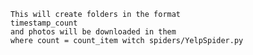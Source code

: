 
	This will create folders in the format
	timestamp_count
	and photos will be downloaded in them
	where count = count_item witch spiders/YelpSpider.py